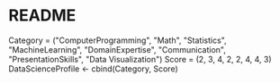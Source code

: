 # README

Category = ("ComputerProgramming", "Math", "Statistics", "MachineLearning", "DomainExpertise", "Communication", "PresentationSkills", "Data Visualization")
Score = (2, 3, 4, 2, 2, 4, 4, 3)
DataScienceProfile <- cbind(Category, Score)

